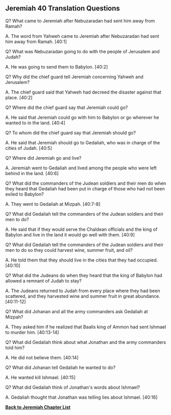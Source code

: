 ## Jeremiah 40 Translation Questions ##

Q? What came to Jeremiah after Nebuzaradan had sent him away from Ramah?

A. The word from Yahweh came to Jeremiah after Nebuzaradan had sent him away from Ramah. [40:1]

Q? What was Nebuzaradan going to do with the people of Jerusalem and Judah?

A. He was going to send them to Babylon. [40:2]

Q? Why did the chief guard tell Jeremiah concerning Yahweh and Jerusalem?

A. The chief guard said that Yahweh had decreed the disaster against that place. [40:2]

Q? Where did the chief guard say that Jeremiah could go?

A. He said that Jeremiah could go with him to Babylon or go wherever he wanted to in the land. [40:4]

Q? To whom did the chief guard say that Jeremiah should go?

A. He said that Jeremiah should go to Gedaliah, who was in charge of the cities of Judah. [40:5]

Q? Where did Jeremiah go and live?

A. Jeremiah went to Gedaliah and lived among the people who were left behind in the land. [40:6]

Q? What did the commanders of the Judean soldiers and their men do when they heard that Gedaliah had been put in charge of those who had not been exiled to Babylon?

A. They went to Gedaliah at Mizpah. [40:7-8]

Q? What did Gedaliah tell the commanders of the Judean soldiers and their men to do?

A. He said that if they would serve the Chaldean officials and the king of Babylon and live in the land it would go well with them. [40:9]

Q? What did Gedaliah tell the commanders of the Judean soldiers and their men to do so they could harvest wine, summer fruit, and oil?

A. He told them that they should live in the cities that they had occupied. [40:10]

Q? What did the Judeans do when they heard that the king of Babylon had allowed a remnant of Judah to stay?

A. The Judeans returned to Judah from every place where they had been scattered, and they harvested wine and summer fruit in great abundance. [40:11-12]

Q? What did Johanan and all the army commanders ask Gedaliah at Mizpah?

A. They asked him if he realized that Baalis king of Ammon had sent Ishmael to murder him. [40:13-14]

Q? What did Gedaliah think about what Jonathan and the army commanders told him?

A. He did not believe them. [40:14]

Q? What did Johanan tell Gedaliah he wanted to do?

A. He wanted kill Ishmael. [40:15]

Q? What did Gedaliah think of Jonathan's words about Ishmael?

A. Gedaliah thought that Jonathan was telling lies about Ishmael. [40:16]

__[Back to Jeremiah Chapter List](./)__

